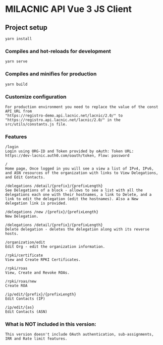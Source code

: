 # MILACNIC API Vue 3 JS Client

## Project setup
```
yarn install
```

### Compiles and hot-reloads for development
```
yarn serve
```

### Compiles and minifies for production
```
yarn build
```

### Customize configuration
```
For production environment you need to replace the value of the const API_URL from
"https://registro-demo.api.lacnic.net/lacnic/2.0/" to 
"https://registro.api.lacnic.net/lacnic/2.0/" in the src/utils/constants.js file.
```

### Features
```
/login
Login using ORG-ID and Token provided by oAuth: Token URL: https://dev-lacnic.auth0.com/oauth/token, Flow: password

/
Home page, Once logged in you will see a view a list of IPv4, IPv6, and ASN resources of the organization with links to View Delegations, and Edit Contacts.

/delegations /detail/{prefix}/{prefixLength}
See Delegations of a block - allows to see a list with all the delegations each one with their hostnames, a link to Delete, and a link to edit the delegation (edit the hostnames). Also a New delegation link is provided.

/delegations /new /{prefix}/{prefixLength}
New Delegation.

/delegations /detail/{prefix}/{prefixLength}
Delete delegation - deletes the delegation along with its reverse hosts.

/organization/edit
Edit Org - edit the organization information.

/rpki/certificate
View and Create RPKI Certificates.

/rpki/roas
View, Create and Revoke ROAs.

/rpki/roas/new
Create ROA

/ip/edit/{prefix}/{prefixLength}
Edit Contacts (IP)

/ip/edit/{as}
Edit Contacts (ASN)
```

### What is NOT included in this version:
```
This version doesn't include OAuth authentication, sub-assignments, IRR and Rate limit features.
```
